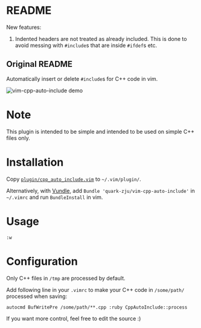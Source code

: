 # README

New features:

1. Indented headers are not treated as already included. This is done to avoid messing with `#include`s that are inside `#ifdef`s etc.

## Original README

Automatically insert or delete `#include`s for C++ code in vim.

![vim-cpp-auto-include demo](https://raw.github.com/quark-zju/vim-cpp-auto-include/master/demo/vim-cpp-auto-include-demo.gif)

Note
====
This plugin is intended to be simple 
and intended to be used on simple C++ files only. 

Installation
============
Copy [`plugin/cpp_auto_include.vim`](/quark-zju/vim-cpp-auto-include/raw/master/plugin/cpp_auto_include.vim) to `~/.vim/plugin/`.

Alternatively, with [Vundle](/gmarik/vundle), 
add `Bundle 'quark-zju/vim-cpp-auto-include'` in `~/.vimrc` 
and run `BundleInstall` in vim.

Usage
=====
`:w`

Configuration
=============
Only C++ files in `/tmp` are processed by default.

Add following line in your `.vimrc` to make your C++ code 
in `/some/path/` processed when saving:

```viml
autocmd BufWritePre /some/path/**.cpp :ruby CppAutoInclude::process
```
If you want more control, feel free to edit the source :)


